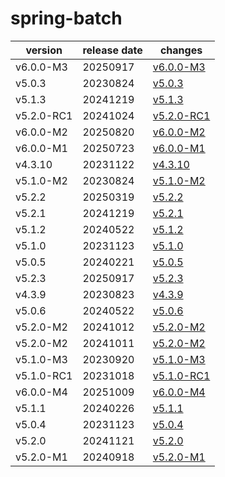 # spring-batch	


|version|release date|changes|
|---|---|---|
|v6.0.0-M3|20250917|[v6.0.0-M3](./v6.0.0-M3-20250917.md)|
|v5.0.3|20230824|[v5.0.3](./v5.0.3-20230824.md)|
|v5.1.3|20241219|[v5.1.3](./v5.1.3-20241219.md)|
|v5.2.0-RC1|20241024|[v5.2.0-RC1](./v5.2.0-RC1-20241024.md)|
|v6.0.0-M2|20250820|[v6.0.0-M2](./v6.0.0-M2-20250820.md)|
|v6.0.0-M1|20250723|[v6.0.0-M1](./v6.0.0-M1-20250723.md)|
|v4.3.10|20231122|[v4.3.10](./v4.3.10-20231122.md)|
|v5.1.0-M2|20230824|[v5.1.0-M2](./v5.1.0-M2-20230824.md)|
|v5.2.2|20250319|[v5.2.2](./v5.2.2-20250319.md)|
|v5.2.1|20241219|[v5.2.1](./v5.2.1-20241219.md)|
|v5.1.2|20240522|[v5.1.2](./v5.1.2-20240522.md)|
|v5.1.0|20231123|[v5.1.0](./v5.1.0-20231123.md)|
|v5.0.5|20240221|[v5.0.5](./v5.0.5-20240221.md)|
|v5.2.3|20250917|[v5.2.3](./v5.2.3-20250917.md)|
|v4.3.9|20230823|[v4.3.9](./v4.3.9-20230823.md)|
|v5.0.6|20240522|[v5.0.6](./v5.0.6-20240522.md)|
|v5.2.0-M2|20241012|[v5.2.0-M2](./v5.2.0-M2-20241012.md)|
|v5.2.0-M2|20241011|[v5.2.0-M2](./v5.2.0-M2-20241011.md)|
|v5.1.0-M3|20230920|[v5.1.0-M3](./v5.1.0-M3-20230920.md)|
|v5.1.0-RC1|20231018|[v5.1.0-RC1](./v5.1.0-RC1-20231018.md)|
|v6.0.0-M4|20251009|[v6.0.0-M4](./v6.0.0-M4-20251009.md)|
|v5.1.1|20240226|[v5.1.1](./v5.1.1-20240226.md)|
|v5.0.4|20231123|[v5.0.4](./v5.0.4-20231123.md)|
|v5.2.0|20241121|[v5.2.0](./v5.2.0-20241121.md)|
|v5.2.0-M1|20240918|[v5.2.0-M1](./v5.2.0-M1-20240918.md)|
